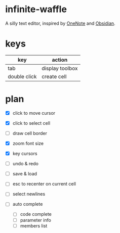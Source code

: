 # infinite-waffle
A silly text editor, inspired by [OneNote](https://en.wikipedia.org/wiki/Microsoft_OneNote) and [Obsidian](https://obsidian.md/).

# keys

| key          | action          |
|--------------|-----------------|
| tab          | display toolbox |
| double click | create cell     |

# plan

- [x] click to move cursor
- [x] click to select cell
- [ ] draw cell border
- [x] zoom font size
- [x] key cursors
- [ ] undo & redo
- [ ] save & load
- [ ] esc to recenter on current cell
- [ ] select newlines


- [ ] auto complete
    - [ ] code complete
    - [ ] parameter info
    - [ ] members list
